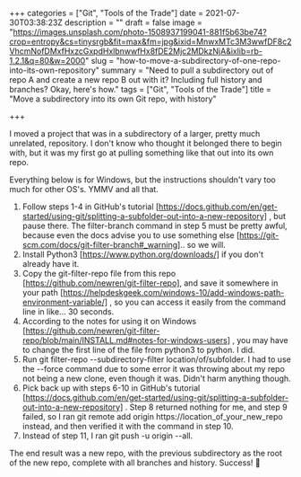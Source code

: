 +++
categories = ["Git", "Tools of the Trade"]
date = 2021-07-30T03:38:23Z
description = ""
draft = false
image = "https://images.unsplash.com/photo-1508937199041-881f5b63be74?crop=entropy&cs=tinysrgb&fit=max&fm=jpg&ixid=MnwxMTc3M3wwfDF8c2VhcmNofDMxfHxzcGxpdHxlbnwwfHx8fDE2Mjc2MDkzNjA&ixlib=rb-1.2.1&q=80&w=2000"
slug = "how-to-move-a-subdirectory-of-one-repo-into-its-own-repository"
summary = "Need to pull a subdirectory out of repo A and create a new repo B out with it? Including full history and branches? Okay, here's how."
tags = ["Git", "Tools of the Trade"]
title = "Move a subdirectory into its own Git repo, with history"

+++


I moved a project that was in a subdirectory of a larger, pretty much unrelated,
repository. I don't know who thought it belonged there to begin with, but it was
my first go at pulling something like that out into its own repo.

Everything below is for Windows, but the instructions shouldn't vary too much
for other OS's. YMMV and all that.

 1. Follow steps 1-4 in GitHub's tutorial
    [https://docs.github.com/en/get-started/using-git/splitting-a-subfolder-out-into-a-new-repository]
    , but pause there. The filter-branch command in step 5 must be pretty awful,
    because even the docs advise you to use something else
    [https://git-scm.com/docs/git-filter-branch#_warning].. so we will.
 2. Install Python3 [https://www.python.org/downloads/] if you don't already
    have it.
 3. Copy the git-filter-repo file from this repo
    [https://github.com/newren/git-filter-repo], and save it somewhere in your
    path
    [https://helpdeskgeek.com/windows-10/add-windows-path-environment-variable/]
    , so you can access it easily from the command line in like... 30 seconds.
 4. According to the notes for using it on Windows
    [https://github.com/newren/git-filter-repo/blob/main/INSTALL.md#notes-for-windows-users]
    , you may have to change the first line of the file from python3 to python.
    I did.
 5. Run git filter-repo --subdirectory-filter location/of/subfolder. I had to
    use the --force command due to some error it was throwing about my repo not
    being a new clone, even though it was. Didn't harm anything though.
 6. Pick back up with steps 6-10 in GitHub's tutorial
    [https://docs.github.com/en/get-started/using-git/splitting-a-subfolder-out-into-a-new-repository]
    . Step 8 returned nothing for me, and step 9 failed, so I ran git remote add
    origin https://location_of_your_new_repo instead, and then verified it with
    the command in step 10.
 7. Instead of step 11, I ran git push -u origin --all.

The end result was a new repo, with the previous subdirectory as the root of the
new repo, complete with all branches and history. Success! 🎉